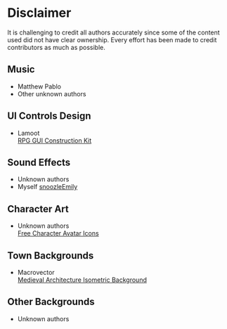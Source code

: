 # Disclaimer
It is challenging to credit all authors accurately since some of the content used did not have clear ownership. Every effort has been made to credit contributors as much as possible.

## Music
- Matthew Pablo
- Other unknown authors

## UI Controls Design
- Lamoot  
  [RPG GUI Construction Kit](https://opengameart.org/content/rpg-gui-construction-kit-v10)

## Sound Effects
- Unknown authors
- Myself
  [snoozleEmily](https://github.com/snoozleEmily)

## Character Art
- Unknown authors  
  [Free Character Avatar Icons](https://craftpix.net/freebies/free-character-avatar-icons/)

## Town Backgrounds
- Macrovector  
  [Medieval Architecture Isometric Background](https://www.vectorstock.com/royalty-free-vector/medieval-architecture-isometric-background-vector-38555365)

## Other Backgrounds
- Unknown authors

